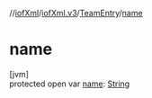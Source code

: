 //[iofXml](../../../index.md)/[iofXml.v3](../index.md)/[TeamEntry](index.md)/[name](name.md)

# name

[jvm]\
protected open var [name](name.md): [String](https://docs.oracle.com/javase/8/docs/api/java/lang/String.html)
